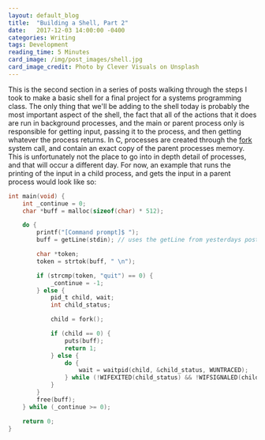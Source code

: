 ```yaml
---
layout: default_blog
title:  "Building a Shell, Part 2"
date:   2017-12-03 14:00:00 -0400
categories: Writing
tags: Development
reading_time: 5 Minutes
card_image: /img/post_images/shell.jpg
card_image_credit: Photo by Clever Visuals on Unsplash
---
```


This is the second section in a series of posts walking through the steps I took
to make a basic shell for a final project for a systems programming class. The
only thing that we'll be adding to the
shell today is probably the most important aspect of the shell, the fact that
all of the actions that it does are run in background processes, and the main or
parent process only is responsible for getting input, passing it to the process,
and then getting whatever the process returns. In C, processes are created
through the [fork](https://linux.die.net/man/2/fork) system call, and contain an exact
copy of the parent processes memory. This is unfortunately not the place to go
into in depth detail of processes, and that will occur a different day. For now,
an example that runs the printing of the input in a child process, and gets the
input in a parent process would look like so:

```c
int main(void) {
    int _continue = 0;
    char *buff = malloc(sizeof(char) * 512);

    do {
        printf("[Command prompt]$ ");
        buff = getLine(stdin); // uses the getLine from yesterdays post.

        char *token;
        token = strtok(buff, " \n");

        if (strcmp(token, "quit") == 0) {
            _continue = -1;
        } else {
            pid_t child, wait;
            int child_status;

            child = fork();

            if (child == 0) {
                puts(buff);
                return 1;
            } else {
                do {
                    wait = waitpid(child, &child_status, WUNTRACED);
                } while (!WIFEXITED(child_status) && !WIFSIGNALED(child_status));
            }
        }
        free(buff);
    } while (_continue >= 0);

    return 0;
}
```

